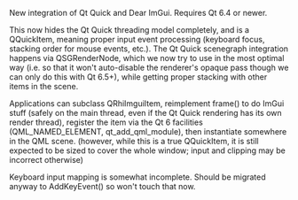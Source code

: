 New integration of Qt Quick and Dear ImGui. Requires Qt 6.4 or newer.

This now hides the Qt Quick threading model completely, and is a QQuickItem,
meaning proper input event processing (keyboard focus, stacking order for mouse
events, etc.). The Qt Quick scenegraph integration happens via QSGRenderNode,
which we now try to use in the most optimal way (i.e. so that it won't
auto-disable the renderer's opaque pass though we can only do this with Qt
6.5+), while getting proper stacking with other items in the scene.

Applications can subclass QRhiImguiItem, reimplement frame() to do
ImGui stuff (safely on the main thread, even if the Qt Quick rendering
has its own render thread), register the item via the Qt 6 facilities
(QML_NAMED_ELEMENT, qt_add_qml_module), then instantiate somewhere in
the QML scene. (however, while this is a true QQuickItem, it is still
expected to be sized to cover the whole window; input and clipping may
be incorrect otherwise)

Keyboard input mapping is somewhat incomplete. Should be migrated
anyway to AddKeyEvent() so won't touch that now.
